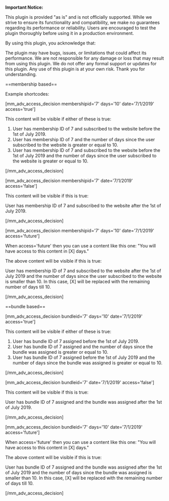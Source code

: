 **Important Notice:**

This plugin is provided "as is" and is not officially supported. While we strive to ensure its functionality and compatibility, we make no guarantees regarding its performance or reliability. Users are encouraged to test the plugin thoroughly before using it in a production environment.

By using this plugin, you acknowledge that:

The plugin may have bugs, issues, or limitations that could affect its performance.
We are not responsible for any damage or loss that may result from using this plugin.
We do not offer any formal support or updates for this plugin.
Any use of this plugin is at your own risk.
Thank you for understanding.


==membership based==

Example shortcodes:

[mm_adv_access_decision membershipid='7' days='10' date='7/1/2019' access='true']

This content will be visible if either of these is true:
1. User has membership ID of 7 and subscribed to the website before the 1st of July 2019.
2. User has membership ID of 7 and the number of days since the user subscribed to the website is greater or equal to 10.
3. User has membership ID of 7 and subscribed to the website before the 1st of July 2019 and the number of days since the user subscribed to the website is greater or equal to 10.

[/mm_adv_access_decision]

[mm_adv_access_decision membershipid='7' date='7/1/2019' access='false']

This content will be visible if this is true:

User has membership ID of 7 and subscribed to the website after the 1st of July 2019.

[/mm_adv_access_decision]


[mm_adv_access_decision membershipid='7' days='10' date='7/1/2019' access='future']

When access='future' then you can use a content like this one:
"You will have access to this content in [X] days."

The above content will be visible if this is true:

User has membership ID of 7 and subscribed to the website after the 1st of July 2019 and the number of days since the user subscribed to the website is smaller than 10. In this case, [X] will be replaced with the remaining number of days till 10.

[/mm_adv_access_decision]


==bundle based==

[mm_adv_access_decision bundleid='7' days='10' date='7/1/2019' access='true']

This content will be visible if either of these is true:
1. User has bundle ID of 7 assigned before the 1st of July 2019.
2. User has bundle ID of 7 assigned and the number of days since the bundle was assigned is greater or equal to 10.
3. User has bundle ID of 7 assigned before the 1st of July 2019 and the number of days since the bundle was assigned is greater or equal to 10.

[/mm_adv_access_decision]

[mm_adv_access_decision bundleid='7' date='7/1/2019' access='false']

This content will be visible if this is true:

User has bundle ID of 7 assigned and the bundle was assigned after the 1st of July 2019.

[/mm_adv_access_decision]


[mm_adv_access_decision bundleid='7' days='10' date='7/1/2019' access='future']

When access='future' then you can use a content like this one:
"You will have access to this content in [X] days."

The above content will be visible if this is true:

User has bundle ID of 7 assigned and the bundle was assigned after the 1st of July 2019 and the number of days since the bundle was assigned is smaller than 10. In this case, [X] will be replaced with the remaining number of days till 10.

[/mm_adv_access_decision]
